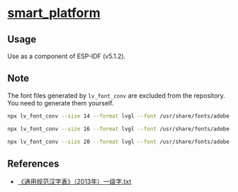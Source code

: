 # [smart_platform](https://github.com/PFiS1737/smart_platform)

## Usage

Use as a component of ESP-IDF (v5.1.2).

## Note

The font files generated by `lv_font_conv` are excluded from the repository. You need to generate them yourself.

```sh
npx lv_font_conv --size 14 --format lvgl --font /usr/share/fonts/adobe-source-han-sans/SourceHanSansCN-Regular.otf --bpp 3 -o ./src/fonts/lv_font_han_sans_14_3500.c --symbols "$(tr -d "\n" < ./share/charlist.txt)" --lv-include "lv_font_han_sans_14_3500.h" --lv-fallback lv_font_montserrat_14

npx lv_font_conv --size 16 --format lvgl --font /usr/share/fonts/adobe-source-han-sans/SourceHanSansCN-Regular.otf --bpp 3 -o ./src/fonts/lv_font_han_sans_16_3500.c --symbols "$(tr -d "\n" < ./share/charlist.txt)" --lv-include "lv_font_han_sans_16_3500.h" --lv-fallback lv_font_montserrat_16

npx lv_font_conv --size 20 --format lvgl --font /usr/share/fonts/adobe-source-han-sans/SourceHanSansCN-Regular.otf --bpp 3 -o ./src/fonts/lv_font_han_sans_20_3500.c --symbols "$(tr -d "\n" < ./share/charlist.txt)" --lv-include "lv_font_han_sans_20_3500.h" --lv-fallback lv_font_montserrat_20
```

## References

- [《通用规范汉字表》（2013年）一级字.txt](https://github.com/zispace/hanzi-chars/blob/main/data-charlist/%E3%80%8A%E9%80%9A%E7%94%A8%E8%A7%84%E8%8C%83%E6%B1%89%E5%AD%97%E8%A1%A8%E3%80%8B%EF%BC%882013%E5%B9%B4%EF%BC%89%E4%B8%80%E7%BA%A7%E5%AD%97.txt)

